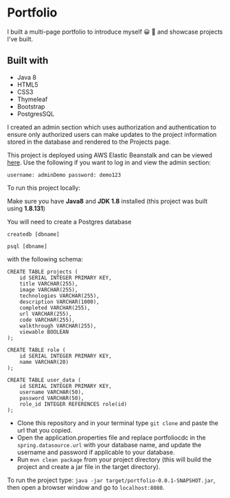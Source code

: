 # Portfolio

I built a multi-page portfolio to introduce myself :grinning: :wave: and showcase projects I've built.

## Built with

* Java 8 
* HTML5
* CSS3
* Thymeleaf 
* Bootstrap
* PostgresSQL

I created an admin section which uses authorization and authentication to ensure only authorized users can make updates to the project information stored in the database and rendered to the Projects page. 

This project is deployed using AWS Elastic Beanstalk and can be viewed [here](http://ccornell.us-east-2.elasticbeanstalk.com). Use the following if you want to log in and view the admin section: 

`username: adminDemo password: demo123`

To run this project locally:

Make sure you have **Java8** and **JDK 1.8** installed (this project was built using **1.8.131**)

You will need to create a Postgres database 

`createdb [dbname]`

`psql [dbname]`

with the following schema:

```
CREATE TABLE projects (
    id SERIAL INTEGER PRIMARY KEY,
    title VARCHAR(255),
    image VARCHAR(255),
    technologies VARCHAR(255),
    description VARCHAR(1000),
    completed VARCHAR(255),
    url VARCHAR(255),
    code VARCHAR(255),
    walkthrough VARCHAR(255),
    viewable BOOLEAN
);

CREATE TABLE role (
    id SERIAL INTEGER PRIMARY KEY, 
    name VARCHAR(20)
);

CREATE TABLE user_data (
    id SERIAL INTEGER PRIMARY KEY, 
    username VARCHAR(50),
    password VARCHAR(50),
    role_id INTEGER REFERENCES role(id)
);
```

* Clone this repository and in your terminal type `git clone` and paste the url that you copied. 
* Open the application.properties file and replace portfoliocdc in the `spring.datasource.url` with your database name, and update the username and password if applicable to your database. 
* Run `mvn clean package` from your project directory (this will build the project and create a jar file in the target directory).


To run the project type: `java -jar target/portfolio-0.0.1-SNAPSHOT.jar`, then open a browser window and go to `localhost:8080`.


